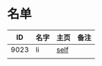 
# 名单

|  ID    |  名字    |  主页    | 备注     |
| ---- | ---- | ---- | ---- |
|   9023   | li     |   [self](9023.md)   |      |
|      |      |      |      |

